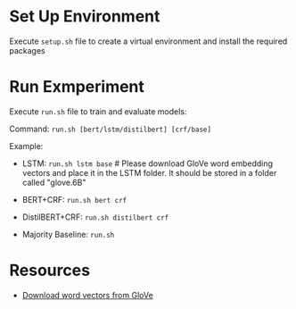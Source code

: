 # Set Up Environment

Execute ``setup.sh`` file to create a virtual environment and install the required packages

# Run Exmperiment

Execute ``run.sh`` file to train and evaluate models:

Command: ``run.sh [bert/lstm/distilbert] [crf/base]``

Example:

- LSTM: ``run.sh lstm base`` # Please download GloVe word embedding vectors and place it in the LSTM folder. It should be stored in a folder called "glove.6B"

- BERT+CRF: ``run.sh bert crf``

- DistilBERT+CRF: ``run.sh distilbert crf``

- Majority Baseline: ``run.sh``

# Resources

- [Download word vectors from GloVe](https://nlp.stanford.edu/projects/glove/)
